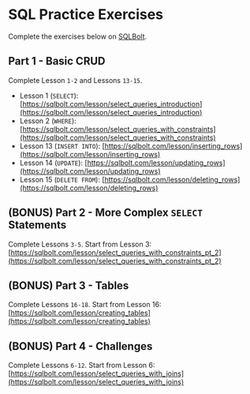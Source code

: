 # SQL Practice Exercises
Complete the exercises below on [SQLBolt](https://sqlbolt.com/).

## Part 1 - Basic CRUD
Complete Lesson `1-2` and Lessons `13-15`.

- Lesson 1 (`SELECT`): [https://sqlbolt.com/lesson/select_queries_introduction](https://sqlbolt.com/lesson/select_queries_introduction)
- Lesson 2 (`WHERE`): [https://sqlbolt.com/lesson/select_queries_with_constraints](https://sqlbolt.com/lesson/select_queries_with_constraints)
- Lesson 13 (`INSERT INTO`): [https://sqlbolt.com/lesson/inserting_rows](https://sqlbolt.com/lesson/inserting_rows)
- Lesson 14 (`UPDATE`): [https://sqlbolt.com/lesson/updating_rows](https://sqlbolt.com/lesson/updating_rows)
- Lesson 15 (`DELETE FROM`): [https://sqlbolt.com/lesson/deleting_rows](https://sqlbolt.com/lesson/deleting_rows)

## (BONUS) Part 2 - More Complex `SELECT` Statements
Complete Lessons `3-5`. Start from Lesson 3: [https://sqlbolt.com/lesson/select_queries_with_constraints_pt_2](https://sqlbolt.com/lesson/select_queries_with_constraints_pt_2)

## (BONUS) Part 3 - Tables
Complete Lessons `16-18`. Start from Lesson 16: [https://sqlbolt.com/lesson/creating_tables](https://sqlbolt.com/lesson/creating_tables)

## (BONUS) Part 4 - Challenges
Complete Lessons `6-12`. Start from Lesson 6: [https://sqlbolt.com/lesson/select_queries_with_joins](https://sqlbolt.com/lesson/select_queries_with_joins)